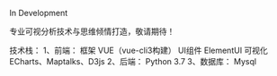 

In Development


专业可视分析技术与思维倾情打造，敬请期待！

技术栈：
1、前端：
	框架		VUE（vue-cli3构建）
	UI组件		ElementUI
	可视化		ECharts、Maptalks、D3js
2、后端：
	Python	3.7
3、数据库：
	Mysql

